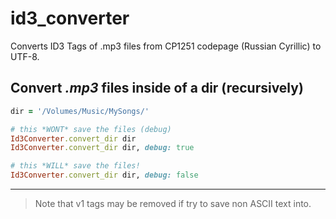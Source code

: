 # id3_converter
Converts ID3 Tags of .mp3 files from CP1251 codepage (Russian Cyrillic) to UTF-8.

## Convert _.mp3_ files inside of a dir (recursively)
```ruby
dir = '/Volumes/Music/MySongs/'

# this *WONT* save the files (debug)
Id3Converter.convert_dir dir
Id3Converter.convert_dir dir, debug: true

# this *WILL* save the files!
Id3Converter.convert_dir dir, debug: false
```

---
> Note that v1 tags may be removed if try to save non ASCII text into.

